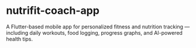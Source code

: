 # nutrifit-coach-app
A Flutter-based mobile app for personalized fitness and nutrition tracking — including daily workouts, food logging, progress graphs, and AI-powered health tips.
